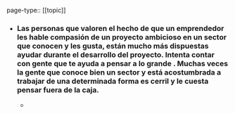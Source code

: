 page-type:: [[topic]]
- ### Las personas que valoren el hecho de que un emprendedor les hable compasión de un proyecto ambicioso en un sector que conocen y les gusta, están mucho más dispuestas ayudar durante el desarrollo del proyecto. Intenta contar con gente que te ayuda a pensar a lo grande . Muchas veces la gente que conoce bien un sector y está acostumbrada a trabajar de una determinada forma es cerril y le cuesta pensar fuera de la caja.
  - 


